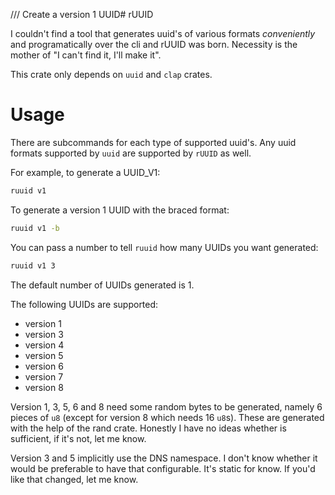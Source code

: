 /// Create a version 1 UUID# rUUID

I couldn't find a tool that generates uuid's of various formats _conveniently_ and programatically over the cli and rUUID was born. Necessity is the mother of "I can't find it, I'll make it".

This crate only depends on `uuid` and `clap` crates.

# Usage

There are subcommands for each type of supported uuid's. Any uuid formats supported by `uuid` are supported by `rUUID` as well.

For example, to generate a UUID_V1:

```bash
ruuid v1
```

To generate a version 1 UUID with the braced format:

```bash
ruuid v1 -b
```

You can pass a number to tell `ruuid` how many UUIDs you want generated:

```bash
ruuid v1 3
```

The default number of UUIDs generated is 1.

The following UUIDs are supported:

- version 1
- version 3
- version 4
- version 5
- version 6
- version 7
- version 8

Version 1, 3, 5, 6 and 8 need some random bytes to be generated, namely 6 pieces of `u8` (except for version 8 which needs 16 `u8`s).
These are generated with the help of the rand crate. Honestly I have no ideas whether is sufficient, if it's not, let me know.

Version 3 and 5 implicitly use the DNS namespace. I don't know whether it would be preferable to have that configurable. It's static for know.
If you'd like that changed, let me know.
